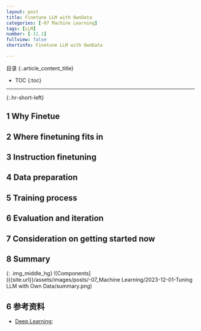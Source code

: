 ```yaml
---
layout: post
title: Finetune LLM with OwnData
categories: [-07 Machine Learning]
tags: [LLM]
number: [-11.1]
fullview: false
shortinfo: Finetune LLM with OwnData

---
```

目录
{:.article_content_title}


* TOC
{:toc}

---
{:.hr-short-left}

## 1 Why Finetue ##

## 2 Where finetuning fits in 

## 3 Instruction finetuning

## 4 Data preparation

## 5 Training process

## 6 Evaluation and iteration

## 7 Consideration on getting started now

## 8 Summary

{: .img_middle_hg}
![Components]({{site.url}}/assets/images/posts/-07_Machine Learning/2023-12-01-Tuning LLM with Own Data/summary.png)



## 6 参考资料 ##
- [Deep Learning](https://book.douban.com/subject/26883982/);